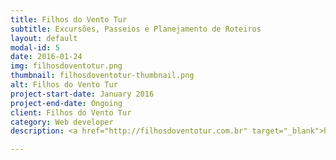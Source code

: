 ```yaml
---
title: Filhos do Vento Tur
subtitle: Excursões, Passeios e Planejamento de Roteiros
layout: default
modal-id: 5
date: 2016-01-24
img: filhosdoventotur.png
thumbnail: filhosdoventotur-thumbnail.png
alt: Filhos do Vento Tur
project-start-date: January 2016
project-end-date: Ongoing
client: Filhos do Vento Tur
category: Web developer
description: <a href="http://filhosdoventotur.com.br" target="_blank">http://filhosdoventotur.com.br</a><br />Tourism site, with events, pictures, projects and services. Based on Rio de Janeiro.

---
```

